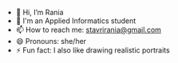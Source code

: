 - 👋 Hi, I’m Rania
- 🌱 I'm an Applied Informatics student
- 📫 How to reach me: stavrirania@gmail.com
- 😄 Pronouns: she/her
- ⚡ Fun fact: I also like drawing realistic portraits

<!---
raniaSt/raniaSt is a ✨ special ✨ repository because its `README.md` (this file) appears on your GitHub profile.
You can click the Preview link to take a look at your changes.
--->
